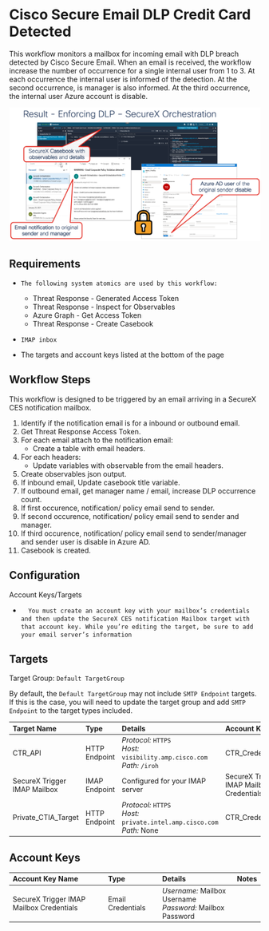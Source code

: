 # Cisco Secure Email DLP Credit Card Detected

This workflow monitors a mailbox for incoming email with DLP breach detected by Cisco Secure Email. When an email is received, the workflow increase the number of occurrence for a single internal user from 1 to 3. At each occurrence the internal user is informed of the detection. At the second occurrence, is manager is also informed. At the third occurrence, the internal user Azure account is disable. 

![](img/final.png)

## Requirements
*     The following system atomics are used by this workflow:
    * Threat Response - Generated Access Token
    * Threat Response - Inspect for Observables
    * Azure Graph - Get Access Token
    * Threat Response - Create Casebook
*     IMAP inbox
* The targets and account keys listed at the bottom of the page

## Workflow Steps

This workflow is designed to be triggered by an email arriving in a SecureX CES notification mailbox.

1. Identify if the notification email is for a inbound or outbound email.
2. Get Threat Response Access Token.
2. For each email attach to the notification email:
	- Create a table with email headers.
3. For each headers:
	- Update variables with observable from the email headers.
4. Create observables json output.
5. If inbound email, Update casebook title variable.
6. If outbound email, get manager name / email, increase DLP occurrence count.
7. If first occurence, notification/ policy email send to sender.
8. If second occurence, notification/ policy email send to sender and manager.
9. If third occurence, notification/ policy email send to sender/manager and sender user is disable in Azure AD.
10. Casebook is created. 

## Configuration

Account Keys/Targets
* 		You must create an account key with your mailbox’s credentials and then update the SecureX CES notification Mailbox target with that account key. While you’re editing the target, be sure to add your email server’s information


## Targets
Target Group: `Default TargetGroup`

By default, the `Default TargetGroup` may not include `SMTP Endpoint` targets. If this is the case, you will need to update the target group and add `SMTP Endpoint` to the target types included.

| Target Name | Type | Details | Account Keys | Notes |
|:------------|:-----|:--------|:-------------|:------|
| CTR_API | HTTP Endpoint | _Protocol:_ `HTTPS`<br />_Host:_ `visibility.amp.cisco.com`<br />_Path:_ `/iroh` | CTR_Credentials | Created by default |
| SecureX Trigger IMAP Mailbox | IMAP Endpoint | Configured for your IMAP server |SecureX Trigger IMAP Mailbox Credentials | |
| Private_CTIA_Target | HTTP Endpoint | _Protocol:_ `HTTPS`<br />_Host:_ `private.intel.amp.cisco.com`<br />_Path:_ None | CTR_Credentials | Created by default |

## Account Keys

| Account Key Name | Type | Details | Notes |
|:-----------------|:-----|:--------|:------|
| SecureX Trigger IMAP Mailbox Credentials | Email Credentials | _Username:_ Mailbox Username<br />_Password:_ Mailbox Password | |
